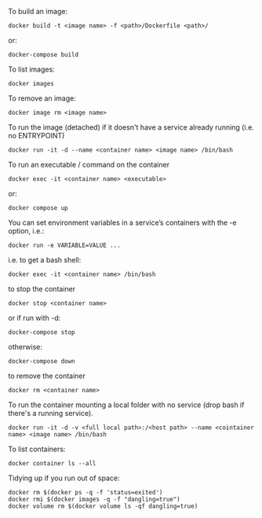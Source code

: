 To build an image:
```
docker build -t <image name> -f <path>/Dockerfile <path>/
```
or:
```
docker-compose build
```

To list images:
```
docker images
```

To remove an image:
```
docker image rm <image name>
```

To run the image (detached) if it doesn't have a service already running (i.e. no ENTRYPOINT)

```
docker run -it -d --name <container name> <image name> /bin/bash
```

To run an executable / command on the container
```
docker exec -it <container name> <executable>
```
or:
```
docker compose up
```

You can set environment variables in a service’s containers with the -e option, i.e.:

```
docker run -e VARIABLE=VALUE ...
```

i.e. to get a bash shell:
```
docker exec -it <container name> /bin/bash
```

to stop the container
```
docker stop <container name>
```
or if run with -d:
```
docker-compose stop
```
otherwise:
```
docker-compose down
```

to remove the container
```
docker rm <container name>
```

To run the container mounting a local folder with no service (drop bash if there's a running service).

```
docker run -it -d -v <full local path>:/<host path> --name <cointainer name> <image name> /bin/bash
```

To list containers:
```
docker container ls --all
```

Tidying up if you run out of space:
```
docker rm $(docker ps -q -f 'status=exited')
docker rmi $(docker images -q -f "dangling=true")
docker volume rm $(docker volume ls -qf dangling=true)
```
